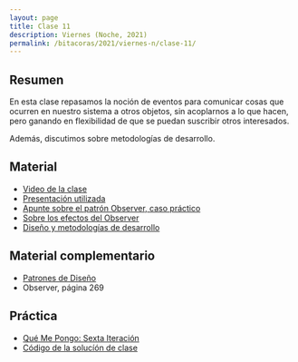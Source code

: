 ```yaml
---
layout: page
title: Clase 11
description: Viernes (Noche, 2021)
permalink: /bitacoras/2021/viernes-n/clase-11/
---
```




## Resumen

En esta clase repasamos la noción de eventos para comunicar cosas que ocurren en nuestro sistema a otros objetos, sin acoplarnos a lo que hacen, pero ganando en flexibilidad de que se puedan suscribir otros interesados.

Además, discutimos sobre metodologías de desarrollo.


## Material

- [Video de la clase](https://us02web.zoom.us/rec/share/3PF3L6372TlOH6vPtmuHR65_Mo_Paaa80XdMr6Vfzxz9b2Fxn2v7iPw_o35j8MG6?startTime=1593209247000)
- [Presentación utilizada](https://docs.google.com/presentation/d/18y4Xr1nMGFd2Kh2z-SSLdK1NwgOhMbe2xnNAk8PEhAs/edit)
- [Apunte sobre el patrón Observer, caso práctico](https://docs.google.com/document/d/1h8Cce8faTG65RXoElPvAsPS-I8H2MxMbemzMcYCL56I/edit)
- [Sobre los efectos del Observer](https://docs.google.com/document/d/1UwTcRLugqDgZuqfWvOxckwk27UBjDo70AF1znzX24QM/edit#heading=h.y04j3mise0wn)
- [Diseño y metodologías de desarrollo](https://docs.google.com/document/d/11PQO8NPSOV4SW0ZwtFsh4RCtWubuEBV6E5qPicqJNKs/edit)

## Material complementario

- [Patrones de Diseño](https://www.utnianos.com.ar/foro/attachment.php?aid=3577)
- Observer, página 269

## Práctica

- [Qué Me Pongo: Sexta Iteración](https://docs.google.com/document/d/1NxqhJj70kt-_4aw-CawlISdJZyedzoOcLAVJAZVZISE/edit#)
- [Código de la solucíón de clase](https://gist.github.com/flbulgarelli/ef546da56968d24c0284d8e43152946a)
